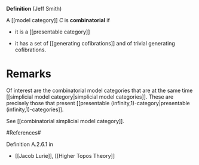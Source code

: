 **Definition** (Jeff Smith)

A [[model category]] $C$ is **combinatorial** if

* it is a [[presentable category]]

* it has a set of [[generating cofibrations]] and of trivial generating cofibrations.

# Remarks #

Of interest are the combinatorial model categories that are at the same time [[simplicial model category|simplicial model categories]]. These are precisely those that present [[presentable (infinity,1)-category|presentable (infinity,1)-categories]].

See [[combinatorial simplicial model category]].


#References#

Definition A.2.6.1 in 

* [[Jacob Lurie]], [[Higher Topos Theory]]

